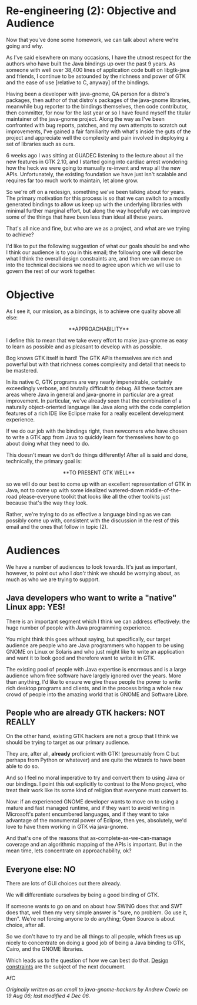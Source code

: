 Re-engineering (2): Objective and Audience
==========================================

Now that you've done some homework, we can talk about where we're going and
why.

As I've said elsewhere on many occasions, I have the utmost respect for the
authors who have built the Java bindings up over the past 9 years.  As someone
with well over 38,400 lines of application code built on libgtk-java and
friends, I continue to be astounded by the richness and power of GTK and the
ease of use [relative to C, anyway] of the bindings.

Having been a developer with java-gnome, QA person for a distro's packages,
then author of that distro's packages of the java-gnome libraries, meanwhile
bug reporter to the bindings themselves, then code contributor, then
committer, for now for the last year or so I have found myself the titular
maintainer of the java-gnome project. Along the way as I've been confronted
with bug reports, patches, and my own attempts to scratch out improvements,
I've gained a fair familiarity with what's inside the guts of the project and
appreciate well the complexity and pain involved in deploying a set of
libraries such as ours.

6 weeks ago I was sitting at GUADEC listening to the lecture about all the new
features in GTK 2.10, and I started going into cardiac arrest wondering how
the heck we were going to manually re-invent and wrap all the new APIs.
Unfortunately, the existing foundation we have just isn't scalable and
requires far too much work to maintain, let alone grow.

So we're off on a redesign, something we've been talking about for years. The
primary motivation for this process is so that we can switch to a mostly
generated bindings to allow us keep up with the underlying libraries with
minimal further marginal effort, but along the way hopefully we can improve
some of the things that have been less than ideal all these years.

That's all nice and fine, but who are we as a project, and what are we trying
to achieve?

I'd like to put the following suggestion of what our goals should be and who I
think our audience is to you in this email; the following one will describe
what I think the overall design constraints are, and then we can move on into
the technical decisions we need to agree upon which we will use to govern the
rest of our work together.


Objective
=========

As I see it, our mission, as a bindings, is to achieve one quality above all
else:

<center>
                            **APPROACHABILITY**
</center>

I define this to mean that we take every effort to make java-gnome as easy to
learn as possible and as pleasant to develop with as possible.

Bog knows GTK itself is hard! The GTK APIs themselves are rich and powerful
but with that richness comes complexity and detail that needs to be mastered.

In its native C, GTK programs are very nearly impenetrable, certainly
exceedingly verbose, and brutally difficult to debug. All these factors are
areas where Java in general and java-gnome in particular are a great
improvement. In particular, we've already seen that the combination of a
naturally object-oriented language like Java along with the code completion
features of a rich IDE like Eclipse make for a really excellent development
experience.

If we do our job with the bindings right, then newcomers who have chosen to
write a GTK app from Java to quickly learn for themselves how to go about
doing what they need to do.

This doesn't mean we don't do things differently! After all is said and done,
technically, the primary goal is:

<center>
                          **TO PRESENT GTK WELL**
</center>


so we will do our best to come up with an excellent representation of GTK in
Java, not to come up with some idealized watered-down middle-of-the-road
please-everyone toolkit that looks like all the other toolkits just because
that's the way they look.

Rather, we're trying to do as effective a language binding as we can possibly
come up with, consistent with the discussion in the rest of this email and the
ones that follow in topic (2).


Audiences
=========

We have a number of audiences to look towards. It's just as important,
however, to point out who I *don't* think we should be worrying about, as much
as who we are trying to support.


Java developers who want to write a "native" Linux app: YES!
------------------------------------------------------------

There is an important segment which I think we can address effectively: the
huge number of people with Java programming experience.

You might think this goes without saying, but specifically, our target
audience are people who are Java programmers who happen to be using GNOME on
Linux or Solaris and who just might like to write an application and want it
to look good and therefore want to write it in GTK.

The existing pool of people with Java expertise is enormous and is a large
audience whom free software have largely ignored over the years.  More than
anything, I'd like to ensure we give these people the power to write rich
desktop programs and clients, and in the process bring a whole new crowd of
people into the amazing world that is GNOME and Software Libre.


People who are already GTK hackers: NOT REALLY
----------------------------------------------

On the other hand, existing GTK hackers are not a group that I think we should
be trying to target as our primary audience.

They are, after all, **already** proficient with GTK! (presumably from C but
perhaps from Python or whatever) and are quite the wizards to have been able
to do so.

And so I feel no moral imperative to try and convert them to using Java or our
bindings. I point this out explicitly to contrast to the Mono project, who
treat their work like its some kind of religion that everyone must convert to.

Now: if an experienced GNOME developer wants to move on to using a mature and
fast managed runtime, and if they want to avoid writing in Microsoft's patent
encumbered languages, and if they want to take advantage of the monumental
power of Eclipse, then yes, absolutely, we'd love to have them working in GTK
via java-gnome.

And that's one of the reasons that as-complete-as-we-can-manage coverage and
an algorithmic mapping of the APIs is important. But in the mean time, lets
concentrate on approachability, ok?


Everyone else: NO
-----------------

There are lots of GUI choices out there already.

We will differentiate ourselves by being a good binding of GTK.

If someone wants to go on and on about how SWING does that and SWT does that,
well then my very simple answer is "sure, no problem. Go use it, then". We're
not forcing anyone to do anything; Open Source is about choice, after all.

So we don't have to try and be all things to all people, which frees us up
nicely to concentrate on doing a good job of being a Java binding to GTK,
Cairo, and the GNOME libraries.

Which leads us to the question of how we can best do that. [Design
constraints](2b-DesignConstraints.html) are the subject of the next document.

AfC   

_Originally written as an email to java-gnome-hackers by Andrew Cowie on 19
Aug 06; last modified 4 Dec 06._

<!--
 
  Copyright © 2006 Operational Dynamics Consulting, Pty Ltd

  As project documentation, this file forms an integral part of the source
  code of the library it accompanies, and thus is made available to you by its
  authors as open source software: you can redistribute it and/or modify it
  under the terms of the GNU General Public License version 2 ("GPL") as
  published by the Free Software Foundation.

  This program is distributed in the hope that it will be useful, but WITHOUT
  ANY WARRANTY; without even the implied warranty of MERCHANTABILITY or
  FITNESS FOR A PARTICULAR PURPOSE. See the GPL for more details.

  You should have received a copy of the GPL along with this program. If not,
  see http://www.gnu.org/licenses/. The authors of this program may be
  contacted through http://java-gnome.sourceforge.net/.

  vim: set textwidth=78 nowrap:

-->
